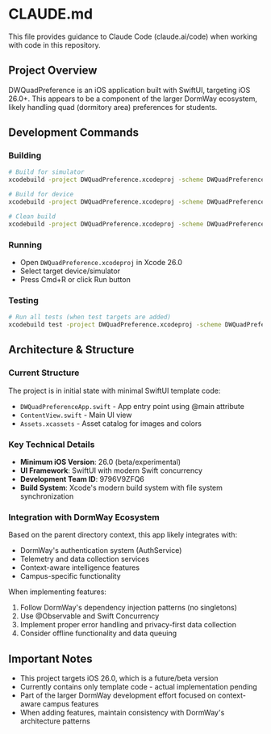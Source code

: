 # CLAUDE.md

This file provides guidance to Claude Code (claude.ai/code) when working with code in this repository.

## Project Overview

DWQuadPreference is an iOS application built with SwiftUI, targeting iOS 26.0+. This appears to be a component of the larger DormWay ecosystem, likely handling quad (dormitory area) preferences for students.

## Development Commands

### Building
```bash
# Build for simulator
xcodebuild -project DWQuadPreference.xcodeproj -scheme DWQuadPreference -destination 'platform=iOS Simulator,name=iPhone 15 Pro' build

# Build for device
xcodebuild -project DWQuadPreference.xcodeproj -scheme DWQuadPreference -destination 'generic/platform=iOS' build

# Clean build
xcodebuild -project DWQuadPreference.xcodeproj -scheme DWQuadPreference clean
```

### Running
- Open `DWQuadPreference.xcodeproj` in Xcode 26.0
- Select target device/simulator
- Press Cmd+R or click Run button

### Testing
```bash
# Run all tests (when test targets are added)
xcodebuild test -project DWQuadPreference.xcodeproj -scheme DWQuadPreference -destination 'platform=iOS Simulator,name=iPhone 15 Pro'
```

## Architecture & Structure

### Current Structure
The project is in initial state with minimal SwiftUI template code:
- `DWQuadPreferenceApp.swift` - App entry point using @main attribute
- `ContentView.swift` - Main UI view
- `Assets.xcassets` - Asset catalog for images and colors

### Key Technical Details
- **Minimum iOS Version**: 26.0 (beta/experimental)
- **UI Framework**: SwiftUI with modern Swift concurrency
- **Development Team ID**: 9796V9ZFQ6
- **Build System**: Xcode's modern build system with file system synchronization

### Integration with DormWay Ecosystem
Based on the parent directory context, this app likely integrates with:
- DormWay's authentication system (AuthService)
- Telemetry and data collection services
- Context-aware intelligence features
- Campus-specific functionality

When implementing features:
1. Follow DormWay's dependency injection patterns (no singletons)
2. Use @Observable and Swift Concurrency
3. Implement proper error handling and privacy-first data collection
4. Consider offline functionality and data queuing

## Important Notes

- This project targets iOS 26.0, which is a future/beta version
- Currently contains only template code - actual implementation pending
- Part of the larger DormWay development effort focused on context-aware campus features
- When adding features, maintain consistency with DormWay's architecture patterns